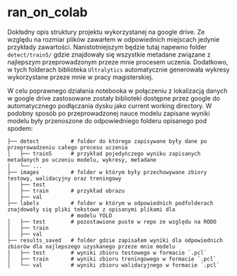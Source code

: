 # ran_on_colab

Dokładny opis struktury projektu wykorzystanej na google drive. Ze względu na rozmiar plików zawarłem w odpowiednich miejscach jedynie przykłady zawartości. Nanistotniejszym będzie tutaj napewno folder `detect/train5/` gdzie znajdowały się wszystkie metadane związane z najlepszym przeprowadzonym przeze mnie procesem uczenia. Dodatkowo, w tych folderach biblioteka `Ultralytics` automatycznie generowała wykresy wykorzystane przeze mnie w pracy magisterskiej. 

W celu poprawnego działania notebooka w połączeniu z lokalizacją danych w google drive zastosowane zostały biblioteki dostępne przez google do automatycznego podłączania dysku jako current working directory. W podobny sposób po przeprowadzonej nauce modelu zapisane wyniki modelu były przenoszone do odpowiedniego folderu opisanego pod spodem:

```plaintext
├── detect          # folder do którego zapisywane były dane po przeprowadzeniu całego procesu uczenia
│   ├── train5      # przykład pojedyńczego wyniku zapisanych metadanych po uczeniu modelu, wykresy, metadane  
│   └── ...
├── images          # folder w którym były przechowywane zbiory testowy, walidacyjny oraz treningowy
│   ├── test
│   ├── train       # przykład obrazu
│   ├── val
├── labels          # folder w którym w odpowiednich podfolderach znajdowały się pliki tekstowe z opisanymi plikami dla 
                    # modelu YOLO
│   ├── test        # pozostawione puste w repo ze względu na RODO
│   ├── train
│   ├── val
├── results_saved   # folder gdzie zapisałem wyniki dla odpowiednich zbiorów dla najlepszego uzyskanego przeze mnie modelu 
│   ├── test        # wyniki zbioru testowego w formacie `.pcl`
│   ├── train       # wyniki zbioru treningowego w formacie `.pcl`
│   └── val         # wyniki zbioru walidacyjnego w formacie `.pcl`
```